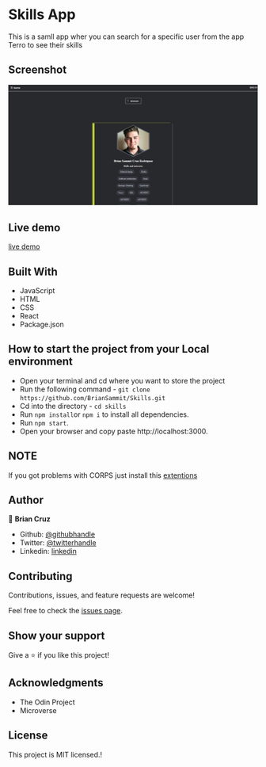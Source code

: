 # Skills App

This is a samll app wher you can search for a specific user from the app Terro to see their skills

## Screenshot

![](./Capture.JPG)

## Live demo

[live demo](https://skate-store-react.herokuapp.com)

## Built With

- JavaScript
- HTML
- CSS
- React
- Package.json

## How to start the project from your Local environment

- Open your terminal and cd where you want to store the project
- Run the following command - `git clone https://github.com/BrianSammit/Skills.git`
- Cd into the directory - `cd skills`
- Run `npm install`or `npm i` to install all dependencies.
- Run `npm start`.
- Open your browser and copy paste http://localhost:3000.

## NOTE

If you got problems with CORPS just install this [extentions](https://chrome.google.com/webstore/detail/moesif-origin-cors-change/digfbfaphojjndkpccljibejjbppifbc)

## Author

👤 **Brian Cruz**

- Github: [@githubhandle](https://github.com/BrianSammit)
- Twitter: [@twitterhandle](https://twitter.com/cruzsammit)
- Linkedin: [linkedin](https://www.linkedin.com/in/brian-sammit-cruz-rodriguez-5877551a8/)

## Contributing

Contributions, issues, and feature requests are welcome!

Feel free to check the [issues page](https://github.com/BrianSammit/React_bookstore/issues).

## Show your support

Give a ⭐️ if you like this project!

## Acknowledgments

- The Odin Project
- Microverse

## License

This project is MIT licensed.!
